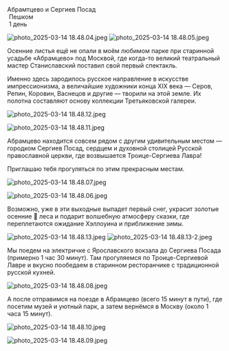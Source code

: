 

<link rel="stylesheet" href="../assets-custom/css/style-markdown.css">
<div class="cover-container" style="background-image: url('abramtsevo.jpg'); background-position-y: 50%;">
	<div class="cover-text">
		<div class="cover-title">
            Абрамтцево и Сергиев Посад
        </div>
		<div class="cover-description">
			<div>
                <img class="cover-icon" src="../assets-custom/icon-footsteps.png" loading="lazy" alt="" />
                <span>Пешком</span>
            </div>
            <div>
                <img class="cover-icon" loading="lazy" src="../assets-custom/icon-time.png" alt=""  />
                <span>1 день</span>
            </div>
		</div>
	</div>
</div>

<div id="map"></div>

![photo_2025-03-14 18.48.04.jpeg](imgs/photo_2025-03-14%2018.48.04.jpeg)
![photo_2025-03-14 18.48.05.jpeg](imgs/photo_2025-03-14%2018.48.05.jpeg)

Осенние листья ещё не опали в моём любимом парке при старинной усадьбе «Абрамцево» под Москвой, где когда-то великий театральный мастер Станиславский поставил свой первый спектакль.

Именно здесь зародилось русское направление в искусстве импрессионизма, а величайшие художники конца XIX века — Серов, Репин, Коровин, Васнецов и другие — творили на этой земле.
Их полотна составляют основу коллекции Третьяковской галереи.

![photo_2025-03-14 18.48.12.jpeg](imgs/photo_2025-03-14%2018.48.12.jpeg)

![photo_2025-03-14 18.48.11.jpeg](imgs/photo_2025-03-14%2018.48.11.jpeg)


Абрамцево находится совсем рядом с другим удивительным местом — городком Сергиев Посад, сердцем и духовной столицей Русской православной церкви, где возвышается Троице-Сергиева Лавра!

Приглашаю тебя прогуляться по этим прекрасным местам.

![photo_2025-03-14 18.48.07.jpeg](imgs/photo_2025-03-14%2018.48.07.jpeg)


![photo_2025-03-14 18.48.06.jpeg](imgs/photo_2025-03-14%2018.48.06.jpeg)



Возможно, уже в эти выходные выпадет первый снег, украсит золотые осенние 🍂 леса и подарит волшебную атмосферу сказки, где переплетаются ожидание Хэллоуина и приближение зимы.

![photo_2025-03-14 18.48.13.jpeg](imgs/photo_2025-03-14%2018.48.13.jpeg)
![photo_2025-03-14 18.48.13-2.jpeg](imgs/photo_2025-03-14%2018.48.13-2.jpeg)


Мы поедем на электричке с Ярославского вокзала до Сергиева Посада (примерно 1 час 30 минут).
Там прогуляемся по Троице-Сергиевой Лавре и вкусно пообедаем в старинном ресторанчике с традиционной русской кухней.

![photo_2025-03-14 18.48.08.jpeg](imgs/photo_2025-03-14%2018.48.08.jpeg)



А после отправимся на поезде в Абрамцево (всего 15 минут в пути), где посетим музей и уютный парк, а затем вернёмся в Москву (около 1 часа 15 минут).





![photo_2025-03-14 18.48.10.jpeg](imgs/photo_2025-03-14%2018.48.10.jpeg)

![photo_2025-03-14 18.48.09.jpeg](imgs/photo_2025-03-14%2018.48.09.jpeg)









<link href="https://api.mapbox.com/mapbox-gl-js/v3.10.0/mapbox-gl.css" rel="stylesheet">
<script src="https://api.mapbox.com/mapbox-gl-js/v3.10.0/mapbox-gl.js"></script>
<script src="https://cdn.jsdelivr.net/npm/js-yaml@4.1.0/dist/js-yaml.min.js"></script>
<script src="../assets-custom/js/cozy-journey.js"></script>
<script>architectMap({
    tracks: [
        {path: 'abramtsevo-ot-platformy.gpx'}, 
        {path: 'abramtsevo-park.gpx'},
        {path: 'posad.gpx'}],
    points: 'points.yaml',
    zoom: 7.6,
    center: [37.88800, 55.99172],
    fitDuration: 9000,
    fitMaxzoom: 10.5
});
</script>


